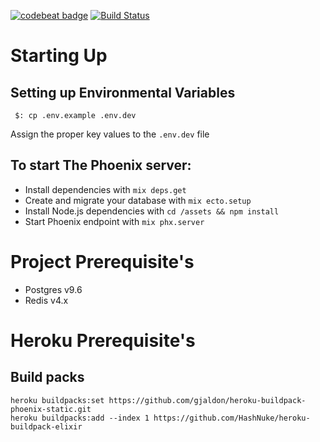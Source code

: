 [![codebeat badge](https://codebeat.co/badges/3685a0cb-3dd8-4cc1-aaa5-a77b9d8e45ec)](https://codebeat.co/projects/github-com-georgekaraszi-plover-master)
[![Build Status](https://travis-ci.org/GeorgeKaraszi/Plover.svg?branch=master)](https://travis-ci.org/GeorgeKaraszi/Plover)

# Starting Up

## Setting up Environmental Variables
` $: cp .env.example .env.dev`

Assign the proper key values to the `.env.dev` file

## To start The Phoenix server:

  * Install dependencies with `mix deps.get`
  * Create and migrate your database with `mix ecto.setup`
  * Install Node.js dependencies with `cd /assets && npm install`
  * Start Phoenix endpoint with `mix phx.server`

# Project Prerequisite's

* Postgres v9.6
* Redis v4.x

# Heroku Prerequisite's

## Build packs

```
heroku buildpacks:set https://github.com/gjaldon/heroku-buildpack-phoenix-static.git
heroku buildpacks:add --index 1 https://github.com/HashNuke/heroku-buildpack-elixir
```

